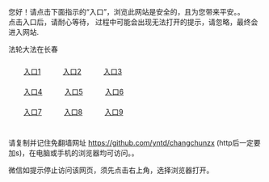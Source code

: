您好！请点击下面指示的“入口”，浏览此网站是安全的，且为您带来平安。。 <br/>
点击入口后，请耐心等待， 过程中可能会出现无法打开的提示，请忽略，最终会进入网站. </br>

法轮大法在长春<br/>
<div style="padding:10px"><a style="margin:20px" target="_blank" href="https://dld282yhzrpw3.cloudfront.net/2Qpsp?vgbevtt" id="ccLink1" rel="nofollow">入口1</a> <a target="_blank" style="margin:20px" href="https://dxfyo4yq4autj.cloudfront.net/2Qpsp?spwfbzu" id="ccLink2" rel="nofollow">入口2</a> <a style="margin:20px" target="_blank" href="https://d3s5n6utatjs3d.cloudfront.net/2Qpsp?gbmxqyc" id="ccLink3" rel="nofollow">入口3</a></div>

<div style="padding:10px" ><a style="margin:20px" target="_blank" href="https://dld282yhzrpw3.cloudfront.net/2Qpsp?vgbevtt" id="ccLink4" rel="nofollow">入口4</a> <a style="margin:20px" href="https://dxfyo4yq4autj.cloudfront.net/2Qpsp?spwfbzu" target="_blank" id="ccLink5" rel="nofollow">入口5</a> <a style="margin:20px" href="https://d3s5n6utatjs3d.cloudfront.net/2Qpsp?gbmxqyc" target="_blank" id="ccLink6" rel="nofollow">入口6</a></div>

<div style="padding:10px"><a style="margin:20px" target="_blank" href="https://dld282yhzrpw3.cloudfront.net/2Qpsp?vgbevtt" id="ccLink7" rel="nofollow">入口7</a> <a style="margin:20px" href="https://dxfyo4yq4autj.cloudfront.net/2Qpsp?spwfbzu" target="_blank" id="ccLink8" rel="nofollow">入口8</a> <a style="margin:20px" target="_blank" href="https://d3s5n6utatjs3d.cloudfront.net/2Qpsp?gbmxqyc" id="ccLink9" rel="nofollow">入口9</a></div>

<br/>



请复制并记住免翻墙网址 https://github.com/yntd/changchunzx (http后一定要加s)，在电脑或手机的浏览器均可访问。。<br/>

微信如提示停止访问该网页，须先点击右上角，选择浏览器打开。
